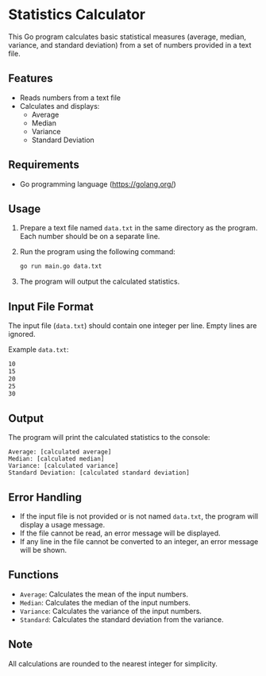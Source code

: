 # Statistics Calculator

This Go program calculates basic statistical measures (average, median, variance, and standard deviation) from a set of numbers provided in a text file.

## Features

- Reads numbers from a text file
- Calculates and displays:
  - Average
  - Median
  - Variance
  - Standard Deviation

## Requirements

- Go programming language (https://golang.org/)

## Usage

1. Prepare a text file named `data.txt` in the same directory as the program. Each number should be on a separate line.

2. Run the program using the following command:

   ```bash
   go run main.go data.txt
   ```

3. The program will output the calculated statistics.

## Input File Format

The input file (`data.txt`) should contain one integer per line. Empty lines are ignored.

Example `data.txt`:

```bash
10
15
20
25
30
```

## Output

The program will print the calculated statistics to the console:

```
Average: [calculated average]
Median: [calculated median]
Variance: [calculated variance]
Standard Deviation: [calculated standard deviation]
```

## Error Handling

- If the input file is not provided or is not named `data.txt`, the program will display a usage message.
- If the file cannot be read, an error message will be displayed.
- If any line in the file cannot be converted to an integer, an error message will be shown.

## Functions

- `Average`: Calculates the mean of the input numbers.
- `Median`: Calculates the median of the input numbers.
- `Variance`: Calculates the variance of the input numbers.
- `Standard`: Calculates the standard deviation from the variance.

## Note

All calculations are rounded to the nearest integer for simplicity.
